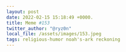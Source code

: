 ```yaml
---
layout: post
date: 2022-02-15 15:18:49 +0000.
title: Meme #153
twitter_author: "@ryz0n"
local_file: /assets/images/153.jpeg
tags: religious-humor noah's-ark reckoning
---
```

